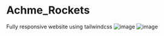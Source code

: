 # Achme_Rockets
Fully responsive website using tailwindcss 
![image](https://github.com/vaishnavrajendran/Achme_Rockets/assets/113851217/c257760e-d4c6-46b7-8f8b-10f0d73b4444)
![image](https://github.com/vaishnavrajendran/Achme_Rockets/assets/113851217/78f88768-ce0a-4ef8-a181-43f908a5028e)

